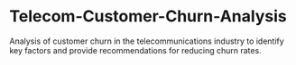 # Telecom-Customer-Churn-Analysis
Analysis of customer churn in the telecommunications industry to identify key factors and provide recommendations for reducing churn rates.
